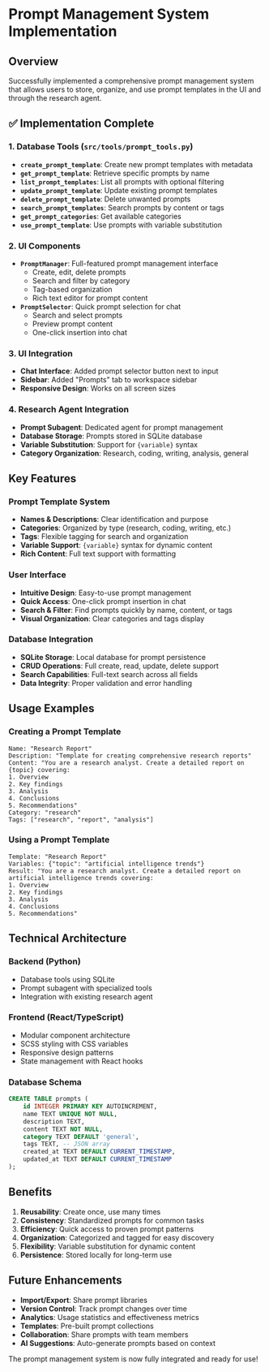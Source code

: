 # Prompt Management System Implementation

## Overview
Successfully implemented a comprehensive prompt management system that allows users to store, organize, and use prompt templates in the UI and through the research agent.

## ✅ **Implementation Complete**

### 1. **Database Tools** (`src/tools/prompt_tools.py`)
- **`create_prompt_template`**: Create new prompt templates with metadata
- **`get_prompt_template`**: Retrieve specific prompts by name
- **`list_prompt_templates`**: List all prompts with optional filtering
- **`update_prompt_template`**: Update existing prompt templates
- **`delete_prompt_template`**: Delete unwanted prompts
- **`search_prompt_templates`**: Search prompts by content or tags
- **`get_prompt_categories`**: Get available categories
- **`use_prompt_template`**: Use prompts with variable substitution

### 2. **UI Components**
- **`PromptManager`**: Full-featured prompt management interface
  - Create, edit, delete prompts
  - Search and filter by category
  - Tag-based organization
  - Rich text editor for prompt content
- **`PromptSelector`**: Quick prompt selection for chat
  - Search and select prompts
  - Preview prompt content
  - One-click insertion into chat

### 3. **UI Integration**
- **Chat Interface**: Added prompt selector button next to input
- **Sidebar**: Added "Prompts" tab to workspace sidebar
- **Responsive Design**: Works on all screen sizes

### 4. **Research Agent Integration**
- **Prompt Subagent**: Dedicated agent for prompt management
- **Database Storage**: Prompts stored in SQLite database
- **Variable Substitution**: Support for `{variable}` syntax
- **Category Organization**: Research, coding, writing, analysis, general

## **Key Features**

### **Prompt Template System**
- **Names & Descriptions**: Clear identification and purpose
- **Categories**: Organized by type (research, coding, writing, etc.)
- **Tags**: Flexible tagging for search and organization
- **Variable Support**: `{variable}` syntax for dynamic content
- **Rich Content**: Full text support with formatting

### **User Interface**
- **Intuitive Design**: Easy-to-use prompt management
- **Quick Access**: One-click prompt insertion in chat
- **Search & Filter**: Find prompts quickly by name, content, or tags
- **Visual Organization**: Clear categories and tags display

### **Database Integration**
- **SQLite Storage**: Local database for prompt persistence
- **CRUD Operations**: Full create, read, update, delete support
- **Search Capabilities**: Full-text search across all fields
- **Data Integrity**: Proper validation and error handling

## **Usage Examples**

### **Creating a Prompt Template**
```
Name: "Research Report"
Description: "Template for creating comprehensive research reports"
Content: "You are a research analyst. Create a detailed report on {topic} covering:
1. Overview
2. Key findings  
3. Analysis
4. Conclusions
5. Recommendations"
Category: "research"
Tags: ["research", "report", "analysis"]
```

### **Using a Prompt Template**
```
Template: "Research Report"
Variables: {"topic": "artificial intelligence trends"}
Result: "You are a research analyst. Create a detailed report on artificial intelligence trends covering:
1. Overview
2. Key findings
3. Analysis
4. Conclusions
5. Recommendations"
```

## **Technical Architecture**

### **Backend (Python)**
- Database tools using SQLite
- Prompt subagent with specialized tools
- Integration with existing research agent

### **Frontend (React/TypeScript)**
- Modular component architecture
- SCSS styling with CSS variables
- Responsive design patterns
- State management with React hooks

### **Database Schema**
```sql
CREATE TABLE prompts (
    id INTEGER PRIMARY KEY AUTOINCREMENT,
    name TEXT UNIQUE NOT NULL,
    description TEXT,
    content TEXT NOT NULL,
    category TEXT DEFAULT 'general',
    tags TEXT, -- JSON array
    created_at TEXT DEFAULT CURRENT_TIMESTAMP,
    updated_at TEXT DEFAULT CURRENT_TIMESTAMP
);
```

## **Benefits**

1. **Reusability**: Create once, use many times
2. **Consistency**: Standardized prompts for common tasks
3. **Efficiency**: Quick access to proven prompt patterns
4. **Organization**: Categorized and tagged for easy discovery
5. **Flexibility**: Variable substitution for dynamic content
6. **Persistence**: Stored locally for long-term use

## **Future Enhancements**

- **Import/Export**: Share prompt libraries
- **Version Control**: Track prompt changes over time
- **Analytics**: Usage statistics and effectiveness metrics
- **Templates**: Pre-built prompt collections
- **Collaboration**: Share prompts with team members
- **AI Suggestions**: Auto-generate prompts based on context

The prompt management system is now fully integrated and ready for use!
